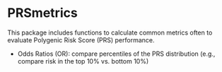 # PRSmetrics

This package includes functions to calculate common metrics often to evaluate Polygenic Risk Score (PRS) performance. 
  - Odds Ratios (OR): compare percentiles of the PRS distribution (e.g., compare risk in the top 10% vs. bottom 10%)
